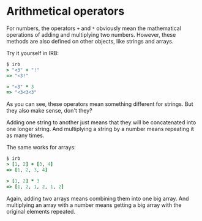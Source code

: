 # Arithmetical operators

For numbers, the operators `+` and `*` obviously mean the mathematical
operations of adding and multiplying two numbers. However, these methods
are also defined on other objects, like strings and arrays.

Try it yourself in IRB:

```ruby
$ irb
> "<3" + "!"
=> "<3!"

> "<3" * 3
=> "<3<3<3"
```

As you can see, these operators mean something different for strings. But they
also make sense, don't they?

Adding one string to another just means that they will be concatenated into one
longer string. And multiplying a string by a number means repeating it as many
times.

The same works for arrays:

```ruby
$ irb
> [1, 2] + [3, 4]
=> [1, 2, 3, 4]

> [1, 2] * 3
=> [1, 2, 1, 2, 1, 2]
```

Again, adding two arrays means combining them into one big array. And
multiplying an array with a number means getting a big array with the original
elements repeated.
